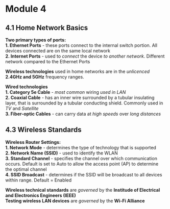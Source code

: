 # Module 4
## 4.1 Home Network Basics

**Two primary types of ports:**  
**1. Ethernet Ports** - these ports connect to the internal switch portion. All devices connected are on the same local network  
**2. Internet Ports** - used to *connect* the device *to another network*. Different network compared to the Ethernet Ports  

**Wireless technologies** used in home networks are in the *unlicenced* **2.4GHz and 5GHz** frequency ranges.  

**Wired technologies**  
**1. Category 5e Cable** - *most common* wiring *used in LAN*  
**2. Coaxial Cable** - has an inner wire surrounded by a tubular insulating layer, that is surrounded by a tubular conducting shield. Commonly used in *TV* and *Satellite*  
**3. Fiber-optic Cables** - can carry data at *high speeds* over *long distances*  

## 4.3 Wireless Standards  
**Wireless Router Settings:**  
**1. Network Mode** - determines the type of technology that is supported  
**2. Network Name (SSID)** - used to identify the WLAN  
**3. Standard Channel** - specifies the channel over which communication occurs. Default is set to Auto to allow the access point (AP) to determine the optimal channel  
**4. SSID Broadcast** - determines if the SSID will be broadcast to all devices within range. Default = Enabled  

**Wireless technical standards** are *governed* by the **Institude of Electrical and Electronics Engineers (IEEE)**  
**Testing wireless LAN devices** are *governed* by the **Wi-Fi Alliance**  
